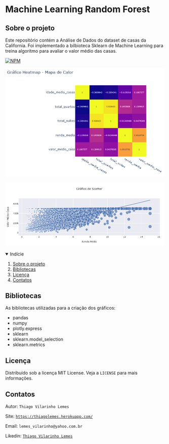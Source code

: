 # Machine Learning Random Forest

<!-- Sobre o projeto -->
## Sobre o projeto
Este repositório contém a Análise de Dados do dataset de casas da California. Foi implementado a bilbioteca Sklearn de Machine Learning para treina algoritmo para avaliar o valor médio das casas.

[![NPM](https://img.shields.io/github/license/tvlemes/machine-learning-random-forest?style=plastic)](https://github.com/tvlemes/machine-learning-random-forest/blob/main/LICENSE)

![](/images/01.png)


![](/images/02.png)



<!-- TABLE OF CONTENTS -->
<details open="open">
  <summary>Indície</summary>
  <ol>
    <li>
      <a href="#sobre-o-projeto">Sobre o projeto</a>
    </li>
    <li><a href="#bibliotecas">Bibliotecas</a></li>
    <li><a href="#licença">Licença</a></li>
    <li><a href="#contatos">Contatos</a></li>
  </ol>
</details>



<!-- Bibliotecas -->
## Bibliotecas

As bibliotecas utilizadas para a criação dos gráficos:

* pandas
* numpy
* plotly.express
* sklearn
* sklearn.model_selection
* sklearn.metrics

<!-- Licença -->
## Licença

Distribuído sob a licença MIT License. Veja a `LICENSE` para mais informações.

<!-- Contatos -->
## Contatos

Autor: `Thiago Vilarinho Lemes`

Site: [`https://thiagolemes.herokuapp.com/`](https://thiagolemes.herokuapp.com)

Email: `lemes_vilarinho@yahoo.com.br`

Likedin: [`Thiago Vilarinho Lemes`](https://www.linkedin.com/in/thiago-vilarinho-lemes-b1232727/)

